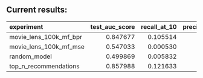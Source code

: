## Current results:

| experiment | test_auc_score | recall_at_10 | precision_at_10 | mean_average_precision_at_10 | ndcg_at_10 | pri_at_10 | entropy_diversity_at_10 |
| :--- | ---: | ---: | ---: | ---: | ---: | ---: | ---: |
| movie_lens_100k_mf_bpr | 0.847677 | 0.105514 | 0.105514 | 0.119480 | 0.113007 | 0.191468 | 0.745875 |
| movie_lens_100k_mf_mse | 0.547033 | 0.000530 | 0.000530 | 0.000299 | 0.000413 | -0.237069 | 0.886510 |
| random_model | 0.499869 | 0.005832 | 0.005832 | 0.006084 | 0.006023 | -0.006592 | 0.980458 |
| top_n_recommendations | 0.857988 | 0.121633 | 0.121633 | 0.144652 | 0.133137 | 0.653896 | 0.211595 |
